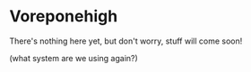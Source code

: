 # Voreponehigh
There's nothing here yet, but don't worry, stuff will come soon!

(what system are we using again?)
